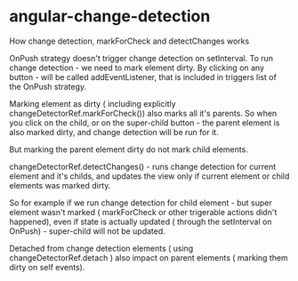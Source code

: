 # angular-change-detection
How change detection, markForCheck and detectChanges works

OnPush strategy doesn't trigger change detection on setInterval.
To run change detection - we need to mark element dirty. 
By clicking on any button - will be called addEventListener, that is included in triggers list of the OnPush strategy. 

Marking element as dirty ( including explicitly changeDetectorRef.markForCheck()) also marks all it's parents. So when you click on the child, or on the super-child button - the parent element is also marked dirty, and change detection will be run for it.

But marking the parent element dirty do not mark child elements. 

changeDetectorRef.detectChanges() - runs change detection for current element and it's childs, and updates the view only if current element or child elements was marked dirty. 

So for example if we run change detection for child element - but super element wasn't marked ( markForCheck or other trigerable actions didn't happened), even if state is actually updated ( through the setInterval on OnPush) - super-child will not be updated.

Detached from change detection elements ( using changeDetectorRef.detach ) also impact on parent elements ( marking them dirty on self events).
